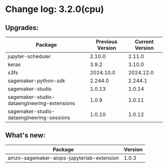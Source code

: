 # Change log: 3.2.0(cpu)

## Upgrades: 

Package | Previous Version | Current Version
---|---|---
jupyter-scheduler|2.10.0|2.11.0
keras|3.9.2|3.10.0
s3fs|2024.10.0|2024.12.0
sagemaker-python-sdk|2.244.0|2.244.1
sagemaker-studio|1.0.13|1.0.14
sagemaker-studio-dataengineering-extensions|1.0.9|1.0.11
sagemaker-studio-dataengineering-sessions|1.0.10|1.0.12

## What's new: 

Package | Version 
---|---
amzn-sagemaker-aiops-jupyterlab-extension|1.0.3
